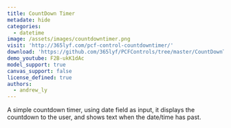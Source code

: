 ```yaml
---
title: CountDown Timer
metadate: hide
categories:
  - datetime
image: /assets/images/countdowntimer.png
visit: 'http://365lyf.com/pcf-control-countdowntimer/'
download: 'https://github.com/365lyf/PCFControls/tree/master/CountDownTimer'
demo_youtube: F2B-ukK1dAc
model_support: true
canvas_support: false
license_defined: true
authors:
  - andrew_ly
---
```


A simple countdown timer, using date field as input, it displays the countdown to the user, and shows text when the date/time has past.
